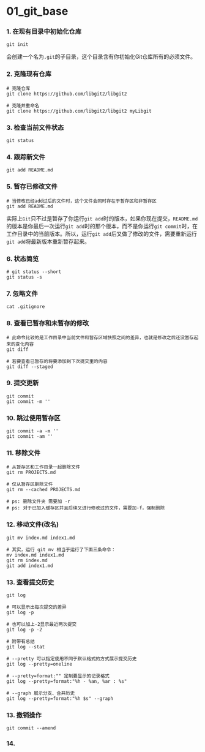 # 01_git_base

### 1. 在现有目录中初始化仓库

```shell
git init
```

会创建一个名为`.git`的子目录，这个目录含有你初始化Git仓库所有的必须文件。

### 2. 克隆现有仓库

```shell
# 克隆仓库
git clone https://github.com/libgit2/libgit2

# 克隆并重命名
git clone https://github.com/libgit2/libgit2 myLibgit
```

### 3. 检查当前文件状态

```shell
git status
```

### 4. 跟踪新文件

```shell
git add README.md
```

### 5. 暂存已修改文件

```shell
# 当修改已经add过后的文件时，这个文件会同时存在于暂存区和非暂存区
git add README.md
```

实际上`Git`只不过是暂存了你运行`git add`时的版本，如果你现在提交，`README.md`的版本是你最后一次运行`git add`时的那个版本，而不是你运行`git commit`时，在工作目录中的当前版本。所以，运行`git add`后又做了修改的文件，需要重新运行`git add`将最新版本重新暂存起来。

### 6. 状态简览

```shell
# git status --short
git status -s
```

### 7. 忽略文件

```shell
cat .gitignore
```

### 8. 查看已暂存和未暂存的修改

```shell
# 此命令比较的是工作目录中当前文件和暂存区域快照之间的差异，也就是修改之后还没暂存起来的变化内容
git diff

# 若要查看已暂存的将要添加到下次提交里的内容
git diff --staged
```

### 9. 提交更新

```shell
git commit
git commit -m ''
```

### 10. 跳过使用暂存区

```shell
git commit -a -m ''
git commit -am ''
```

### 11. 移除文件

```shell
# 从暂存区和工作目录一起删除文件
git rm PROJECTS.md

# 仅从暂存区删除文件
git rm --cached PROJECTS.md

# ps: 删除文件夹 需要加 -r
# ps: 对于已加入缓存区并且后续又进行修改过的文件，需要加-f，强制删除
```

### 12. 移动文件(改名)

```shell
git mv index.md index1.md

# 其实，运行 git mv 相当于运行了下面三条命令：
mv index.md index1.md
git rm index.md
git add index1.md
```

### 13. 查看提交历史

```shell
git log

# 可以显示出每次提交的差异
git log -p

# 也可以加上-2显示最近两次提交
git log -p -2

# 附带有总结
git log --stat

# --pretty 可以指定使用不同于默认格式的方式展示提交历史
git log --pretty=oneline

# --pretty=format:"" 定制要显示的记录格式
git log --pretty=format:"%h - %an, %ar : %s"

# --graph 展示分支、合并历史
git log --pretty=format:"%h $s" --graph
```

### 13. 撤销操作

```shell
git commit --amend
```

### 14. 